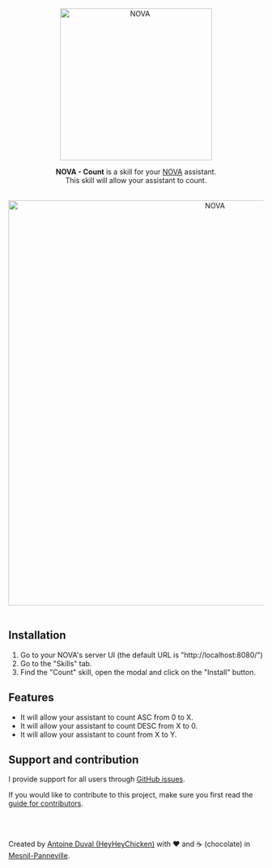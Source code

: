 <div align="center">
<img src="https://github.com/HeyHeyChicken/NOVA/blob/master/resources/github-logo.svg" alt="NOVA" width="300">

**NOVA - Count** is a skill for your [NOVA](//github.com/HeyHeyChicken/NOVA) assistant.<br>
This skill will allow your assistant to count.

<br>

<img src="https://github.com/HeyHeyChicken/NOVA-Count/blob/master/resources/screenshot.jpg" alt="NOVA" width="800">
</div>

<br>

## Installation

1) Go to your NOVA's server UI (the default URL is "http://localhost:8080/")
2) Go to the "Skills" tab.
3) Find the "Count" skill, open the modal and click on the "Install" button.

## Features

- It will allow your assistant to count ASC from 0 to X.
- It will allow your assistant to count DESC from X to 0.
- It will allow your assistant to count from X to Y.

## Support and contribution

I provide support for all users through [GitHub issues](//github.com/HeyHeyChicken/NOVA-Count/issues).

If you would like to contribute to this project, make sure you first read the [guide for contributors](//github.com/HeyHeyChicken/NOVA/blob/master/CONTRIBUTING.md).

<br>
<br>

Created by [Antoine Duval (HeyHeyChicken)](//antoine.cuffel.fr) with ❤ and ☕ (chocolate) in [Mesnil-Panneville](//en.wikipedia.org/wiki/Mesnil-Panneville).

